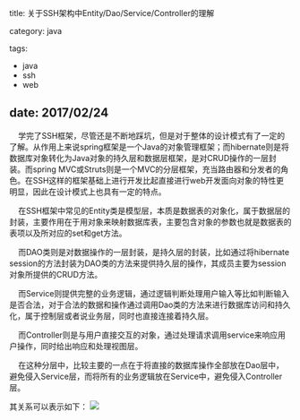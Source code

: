 title: 关于SSH架构中Entity/Dao/Service/Controller的理解

category: java

tags:
 - java
 - ssh
 - web

date: 2017/02/24
---

&nbsp;&nbsp;&nbsp;&nbsp;学完了SSH框架，尽管还是不断地踩坑，但是对于整体的设计模式有了一定的了解。从作用上来说spring框架是一个Java的对象管理框架；而hibernate则是将数据库对象转化为Java对象的持久层和数据层框架，是对CRUD操作的一层封装。而spring MVC或Struts则是一个MVC的分层框架，充当路由器和分发者的角色。在SSH这样的框架基础上进行开发比起直接进行web开发面向对象的特性更明显，因此在设计模式上也具有一定的特点。
<!--more-->
&nbsp;&nbsp;&nbsp;&nbsp;在SSH框架中常见的Entity类是模型层，本质是数据表的对象化，属于数据层的封装，主要作用在于用对象来映射数据库表，主要包含对象的参数也就是数据表的表项以及所对应的set和get方法。

&nbsp;&nbsp;&nbsp;&nbsp;而DAO类则是对数据操作的一层封装，是持久层的封装，比如通过将hibernate session的方法封装为DAO类的方法来提供持久层的操作，其成员主要为session对象所提供的CRUD方法。

&nbsp;&nbsp;&nbsp;&nbsp;而Service则提供完整的业务逻辑，通过逻辑判断处理用户输入等比如判断输入是否合法，对于合法的数据和操作通过调用Dao类的方法来进行数据库访问和持久化，属于控制层或者说业务层，同时也直接连接着持久层。

&nbsp;&nbsp;&nbsp;&nbsp;而Controller则是与用户直接交互的对象，通过处理请求调用service来响应用户操作，同时给出响应和处理视图层。

&nbsp;&nbsp;&nbsp;&nbsp;在这种分层中，比较主要的一点在于将直接的数据库操作全部放在Dao层中，避免侵入Service层，而将所有的业务逻辑放在Service中，避免侵入Controller层。

其关系可以表示如下：
<image src="http://ojtxs7ajx.bkt.clouddn.com/SSH-ENTITY_DAO_SERVICE_CONTROLLER.png"/>